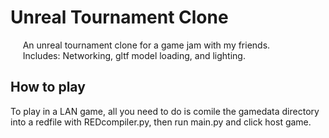 # Unreal Tournament Clone

&nbsp;&nbsp;&nbsp;&nbsp;&nbsp;An unreal tournament clone for a game jam with my friends.\
&nbsp;&nbsp;&nbsp;&nbsp;&nbsp;Includes: Networking, gltf model loading, and lighting.

## How to play
To play in a LAN game, all you need to do is comile the gamedata directory into a redfile with REDcompiler.py, then run main.py and click host game.
